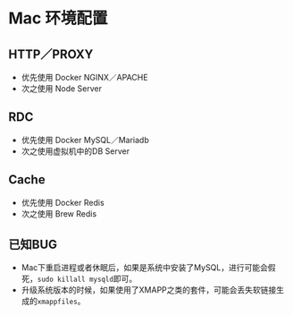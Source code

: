 # Mac 环境配置

## HTTP／PROXY

- 优先使用 Docker NGINX／APACHE
- 次之使用 Node Server

## RDC

- 优先使用 Docker MySQL／Mariadb
- 次之使用虚拟机中的DB Server

## Cache

- 优先使用 Docker Redis
- 次之使用 Brew Redis


## 已知BUG

- Mac下重启进程或者休眠后，如果是系统中安装了MySQL，进行可能会假死，`sudo killall mysqld`即可。
- 升级系统版本的时候，如果使用了XMAPP之类的套件，可能会丢失软链接生成的`xmappfiles`。
